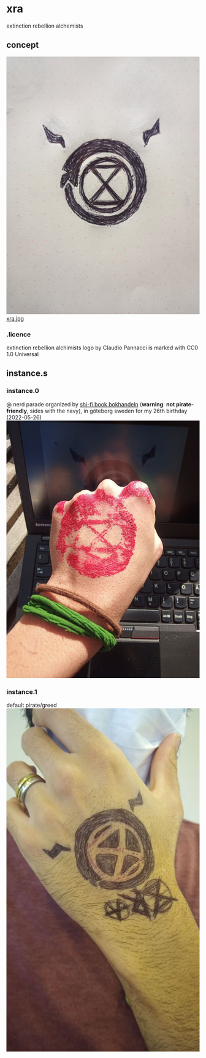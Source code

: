 # xra
extinction rebellion alchemists

## concept
![](xra.jpg)
[xra.jpg](xra.jpg)

### .licence
extinction rebellion alchimists logo by Claudio Pannacci is marked with CC0 1.0 Universal 

## instance.s

### instance.0
@ nerd parade organized by [shi-fi book bokhandeln](https://www.sfbok.se/) (**warning**: **not pirate-friendly**, sides with the navy), in göteborg sweden for my 26th birthday (2022-05-26)
![instance.0.png](instance.0.png)

### instance.1
default pirate/greed
![instance.1.jpg](instance.1.jpg)



